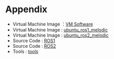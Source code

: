 # Appendix

* Virtual Machine Image ：[VM Software]()
* Virtual Machine Image : [ubuntu_ros1_melodic]()
* Virtual Machine Image : [ubuntu_ros2_melodic]()
* Source Code : [ROS1]()
* Source Code : [ROS2]()
* Tools : [tools]()